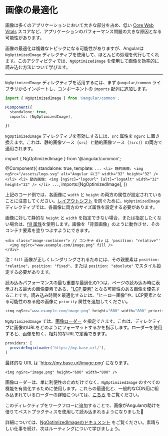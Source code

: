 # 画像の最適化

画像は多くのアプリケーションにおいて大きな部分を占め、低い [Core Web Vitals](https://web.dev/explore/learn-core-web-vitals) スコアなど、アプリケーションのパフォーマンス問題の大きな原因となる可能性があります。

画像の最適化は複雑なトピックになる可能性がありますが、Angularは `NgOptimizedImage` ディレクティブを使用して、ほとんどの処理を代行してくれます。このアクティビティでは、`NgOptimizedImage` を使用して画像を効率的に読み込む方法について学びます。

<hr>

<docs-workflow>

<docs-step title="NgOptimizedImage ディレクティブのインポート">

`NgOptimizedImage` ディレクティブを活用するには、まず `@angular/common` ライブラリからインポートし、コンポーネントの `imports` 配列に追加します。

```ts
import { NgOptimizedImage } from '@angular/common';

@Component({
  standalone: true,
  imports: [NgOptimizedImage],
  ...
})
```

</docs-step>

<docs-step title="src 属性を ngSrc に更新">

`NgOptimizedImage` ディレクティブを有効にするには、`src` 属性を `ngSrc` に置き換えます。これは、静的画像ソース（`src`）と動的画像ソース（`[src]`）の両方で適用されます。

<docs-code language="angular-ts" highlight="[[9], [13]]">
import { NgOptimizedImage } from '@angular/common';

@Component({
  standalone: true,
  template: `
    ...
    <li>
      静的画像:
      <img ngSrc="/assets/logo.svg" alt="Angular ロゴ" width="32" height="32" />
    </li>
    <li>
      動的画像:
      <img [ngSrc]="logoUrl" [alt]="logoAlt" width="32" height="32" />
    </li>
    ...
  `,
  imports:[NgOptimizedImage],
})
</docs-code>

</docs-step>

<docs-step title="width と height 属性を追加">

上記のコード例では、各画像に `width` と `height` の両方の属性が設定されていることに注意してください。[レイアウトシフト](https://web.dev/articles/cls) を防ぐために、`NgOptimizedImage` ディレクティブでは、各画像に両方のサイズ属性を設定する必要があります。

画像に対して静的な `height` と `width` を指定できない場合、または指定したくない場合は、[fill 属性](https://web.dev/articles/cls)を使用します。画像を「背景画像」のように動作させ、そのコンテナ要素を塗りつぶすようにできます。

```angular-html
<div class="image-container"> // コンテナ div は 'position: "relative"'
  <img ngSrc="www.example.com/image.png" fill />
</div>
```

注：`fill` 画像が正しくレンダリングされるためには、その親要素は `position: "relative"`、`position: "fixed"`、または `position: "absolute"` でスタイル設定する必要があります。

</docs-step>

<docs-step title="重要な画像を優先">

読み込みパフォーマンスの最も重要な最適化の1つは、ページの読み込み時に表示される最大の画像要素である、["LCP 要素"](https://web.dev/articles/optimize-lcp) となる可能性のある画像を優先することです。読み込み時間を最適化するには、"ヒーロー画像"や、LCP要素となる可能性のある他の画像に `priority` 属性を追加してください。

```ts
<img ngSrc="www.example.com/image.png" height="600" width="800" priority />
```

</docs-step>

<docs-step title="オプション：画像ローダーを使用する">

`NgOptimizedImage` では、[画像ローダー](guide/image-optimization#configuring-an-image-loader-for-ngoptimizedimage) を指定できます。これは、ディレクティブに画像のURLをどのようにフォーマットするかを指示します。ローダーを使用すると、画像を短く、相対的なURLで定義できます。

```ts
providers: [
  provideImgixLoader('https://my.base.url/'),
]
```

最終的な URL は 'https://my.base.url/image.png' になります。
```angular-html
<img ngSrc="image.png" height="600" width="800" />
```

画像ローダーは、単に利便性のためだけでなく、`NgOptimizedImage` のすべての機能を有効化するために使用します。これらの最適化と、一般的なCDN用に組み込まれているローダーの詳細については、[こちら](guide/image-optimization#configuring-an-image-loader-for-ngoptimizedimage) をご覧ください。

</docs-step>

</docs-workflow>

このディレクティブをワークフローに追加することで、画像がAngularの助けを借りてベストプラクティスを使用して読み込まれるようになりました🎉

詳細については、[NgOptimizedImageのドキュメント](guide/image-optimization) をご覧ください。素晴らしい仕事を続け、次はルーティングについて学びましょう。
